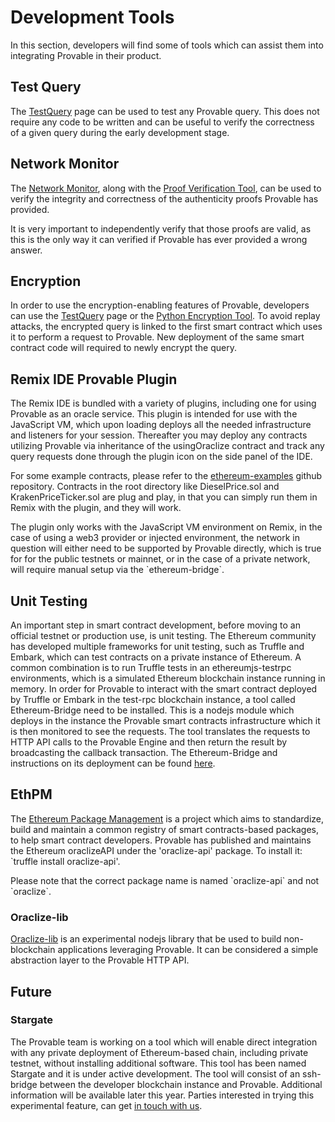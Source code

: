 # Development Tools
In this section, developers will find some of tools which can assist them into integrating Provable in their product.

## Test Query

The <a href="https://app.oraclize.it/home/test_query" target="_blank">TestQuery</a> page can be used to test any Provable query. This does not require any code to be written and can be useful to verify the correctness of a given query during the early development stage.

## Network Monitor

The <a href="https://app.oraclize.it/service/monitor" target="_blank">Network Monitor</a>, along with the <a href="https://github.com/oraclize/proof-verification-tool" target="_blank">Proof Verification Tool</a>, can be used to verify the integrity and correctness of the authenticity proofs Provable has provided.

It is very important to independently verify that those proofs are valid, as this is the only way it can verified if Provable has ever provided a wrong answer.

## Encryption

In order to use the encryption-enabling features of Provable, developers can use the <a href="https://app.oraclize.it/home/test_query" target="_blank">TestQuery</a> page or the <a href="https://github.com/oraclize/encrypted-queries" target="_blank">Python Encryption Tool</a>. To avoid replay attacks, the encrypted query is linked to the first smart contract which uses it to perform a request to Provable. New deployment of the same smart contract code will required to newly encrypt the query.

## Remix IDE Provable Plugin
The Remix IDE is bundled with a variety of plugins, including one for using Provable as an oracle service. This plugin is intended for use with the JavaScript VM, which upon loading deploys all the needed infrastructure and listeners for your session. Thereafter you may deploy any contracts utilizing Provable via inheritance of the usingOraclize contract and track any query requests done through the plugin icon on the side panel of the IDE.

For some example contracts, please refer to the <a href="https://github.com/oraclize/ethereum-examples/tree/master/solidity" target="_blank">ethereum-examples</a> github repository. Contracts in the root directory like DieselPrice.sol and KrakenPriceTicker.sol are plug and play, in that you can simply run them in Remix with the plugin, and they will work.

<aside class="notice">
The plugin only works with the JavaScript VM environment on Remix, in the case of using a web3 provider or injected environment, the network in question will either need to be supported by Provable directly, which is true for for the public testnets or mainnet, or in the case of a private network, will require manual setup via the `ethereum-bridge`.
</aside>

## Unit Testing
An important step in smart contract development, before moving to an official testnet or production use, is unit testing. The Ethereum community has developed multiple frameworks for unit testing, such as Truffle and Embark, which can test contracts on a private instance of Ethereum. A common combination is to run Truffle tests in an ethereumjs-testrpc environments, which is a simulated Ethereum blockchain instance running in memory.
In order for Provable to interact with the smart contract deployed by Truffle or Embark in the test-rpc blockchain instance, a tool called Ethereum-Bridge need to be installed. This is a nodejs module which deploys in the instance the Provable smart contracts infrastructure which it is then monitored to see the requests. The tool translates the requests to HTTP API calls to the Provable Engine and then return the result by broadcasting the callback transaction. The Ethereum-Bridge and instructions on its deployment can be found <a href="https://github.com/oraclize/ethereum-bridge">here</a>.

## EthPM
The <a href="https://www.ethpm.com/">Ethereum Package Management</a> is a project which aims to standardize, build and maintain a common registry of smart contracts-based packages, to help smart contract developers.
Provable has published and maintains the Ethereum oraclizeAPI under the 'oraclize-api' package. To install it: `truffle install oraclize-api'.

<aside class="notice">
Please note that the correct package name is named `oraclize-api` and not `oraclize`.
</aside>

### Oraclize-lib

<a href="https://github.com/oraclize/oraclize-lib" target="_blank">Oraclize-lib</a> is an experimental nodejs library that be used to build non-blockchain applications leveraging Provable. It can be considered a simple abstraction layer to the Provable HTTP API.

## Future

### Stargate
The Provable team is working on a tool which will enable direct integration with any private deployment of Ethereum-based chain, including private testnet, without installing additional software. This tool has been named Stargate and it is under active development. The tool will consist of an ssh-bridge between the developer blockchain instance and Provable.
Additional information will be available later this year. Parties interested in trying this experimental feature, can get [in touch with us](mailto:info@oraclize.it).
